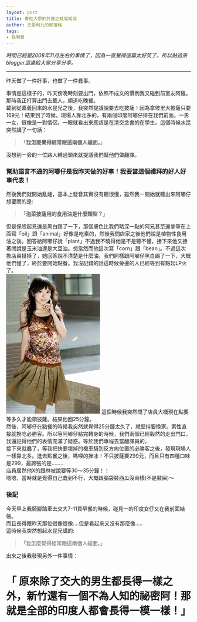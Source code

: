 ```yaml
---
layout: post
title: 青蛙大學的井底之蛙呱呱呱
author: 史蛋利九的部落格
tags:
- 我喇賽
---
```


*時間已經是2008年11月左右的事情了，因為一直覺得這篇太好笑了。所以貼過來blogger這邊給大家分享分享。*

----
昨天做了一件好事，也做了一件蠢事。  

事情是這樣子的，昨天傍晚時刻要出門，依照不成文的慣例我又碰到前室友阿雞。那時我正打算出門去載人，順道吃晚餐。  
載到從嘉義回來的水昆兄之後，我突然提議說要去吃披薩！因為拿坡里大披薩只要169元！結果到了時候，現場人靠北多的，有兩個印度阿嘟仔排在我們前面。一男一女，很像是一對情侶，一眼就看出來應該是在清交念書的在學生。這個時候水昆突然講了一句話：
> 「**我怎麼覺得經常跟這兩個人碰面。**」

沒想到一旁的一位路人轉過頭來就提議我們幫他們做翻譯。  
### 幫助語言不通的阿嘟仔是我昨天做的好事！我要當這個禮拜的好人好事代表！  
然後我們就開始亂爐，基本上發音其實沒有聽很懂，雖然我一開始就聽出來阿嘟仔想要問的是:
> 「**泡菜披薩用的食用油是什麼類型？**」  

但是保險起見還是黑白踢了一下，那個膚色比我們略深一點的阿兄甚至還拿筆在上面寫「oil」跟「animal」好像是吃素的，然後我問店家之後他們說是植物性食用油之後。回答給阿嘟仔說「plant」不過我不曉得他是不是聽不懂，接下來他又接著問說是玉米油還是大豆油。想當然而他這次寫「corn」跟「bean」。不過這次換店員掛掉了，她回答說不清楚是什麼油。我們照樣跟阿嘟仔黑白踢了一下，大概他們懂了，終於要開始點餐。我沒記錯的話這時候旁邊的人已經等到有點起LP火了。  
![image](/img/in-post/1186560104187_m.jpg)
這個時候我突然問了店員大概現在點要等多久才能領披薩。結果他回25分鐘。  
然後，阿嘟仔在點餐的時候我突然就覺得25分鐘太久了，就堅持要換家。索性直接就換吃必勝客。所以等阿嘟仔點完轉身的時候，我們兩個已經毅然的走出門口，我還記得他們的表情充滿了疑惑。等於我們專程去當翻譯員的。  
接下來就蠢了，等我把快要壞掉的機車騎到反方向位置的必勝客之後，發現現場人一樣靠北多。進去點餐之後，嗎哩的挫冰！不只披薩要299元，而且只有四種口味是299，最誇張的是........  
店員居然他X的跟林被說要等30～35分鐘！！  
嗯嗯，當時就是覺得自己蠢到不行，大概跟腦袋裝西瓜沒兩樣(不是裝屎)～  

### 後記

今天早上我騎腳踏車去交大7-11買早餐的時候，碰見一的印度女仔又在我前面結帳。  
而且長得跟昨天那位很像很像....但是看起來又沒有那麼像.....  
這時候我突然想起水昆兄講的:  
> 「我怎麼覺得經常跟這兩個人碰面。」  

出來之後我發現另外一件事情：  
# 「 原來除了交大的男生都長得一樣之外，新竹還有一個不為人知的祕密阿！那就是全部的印度人都會長得一模一樣！」  
